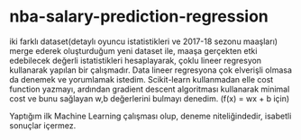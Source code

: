 # nba-salary-prediction-regression

  iki farklı dataset(detaylı oyuncu istatistikleri ve 2017-18 sezonu maaşları) merge ederek oluşturduğum yeni dataset ile, maaşa gerçekten etki edebilecek değerli istatistikleri hesaplayarak, çoklu lineer regresyon kullanarak yapılan bir çalışmadır. Data lineer regresyona çok elverişli olmasa da denemek ve yorumlamak istedim. Scikit-learn kullanmadan elle cost function yazmayı, ardından gradient descent algoritması kullanarak minimal cost ve bunu sağlayan w,b değerlerini bulmayı denedim. (f(x) = wx + b için)
  
  Yaptığım ilk Machine Learning çalışması olup, deneme niteliğindedir, isabetli sonuçlar içermez.

